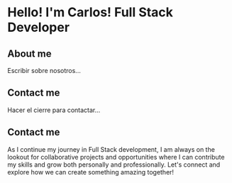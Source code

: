 # Hello! I'm Carlos! Full Stack Developer
## About me 
Escribir sobre nosotros...

## Contact me
Hacer el cierre para contactar...

## Contact me
As I continue my journey in Full Stack development, I am always on the lookout for collaborative projects and opportunities where I can contribute my skills and grow both personally and professionally. Let's connect and explore how we can create something amazing together!